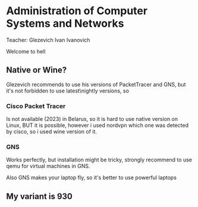 # Administration of Computer Systems and Networks

Teacher: Glezevich Ivan Ivanovich

Welcome to hell

## Native or Wine?

Glezevich recommends to use his versions of PacketTracer and GNS, but it's not forbidden to use latest\nightly versions, so

### Cisco Packet Tracer

Is not available (2023) in Belarus, so it is hard to use native version on Linux, BUT it is possible, however i used nordvpn which one was detected by cisco, so i used wine version of it.

### GNS

Works perfectly, but installation might be tricky, strongly recommend to use qemu for virtual machines in GNS.

Also GNS makes your laptop fly, so it's better to use powerful laptops

## My variant is 930
